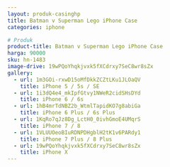 ```yaml
---
layout: produk-casinghp
title: Batman v Superman Lego iPhone Case
categories: iphone

# Produk
product-title: Batman v Superman Lego iPhone Case
harga: 90000
sku: hn-1483
image-drive: 19wPQoYhqkjvxk5fXCdrxy7SeC8wr8sZx
gallery:
  - url: 1m3GOi-rxwD15oMfDkkZCZtLKu1JLOaQV
    title: iPhone 5 / 5s / SE
  - url: 1i3dQ4e4_mkIpfGtvy1NWeR2cidSHsDYd
    title: iPhone 6 / 6s
  - url: 1hB4mrTdNBZ2b_WtmlTapidKO7g8abiGa
    title: iPhone 6 Plus / 6s Plus
  - url: 1KqRo7qJz8Dg_LctH0_0ivhGmoE4UMqrS
    title: iPhone 7 / 8
  - url: 1VLUUOeoBIuRDNPDHgblH2tK1v6PARdy1
    title: iPhone 7 Plus / 8 Plus
  - url: 19wPQoYhqkjvxk5fXCdrxy7SeC8wr8sZx
    title: iPhone X
---
```

